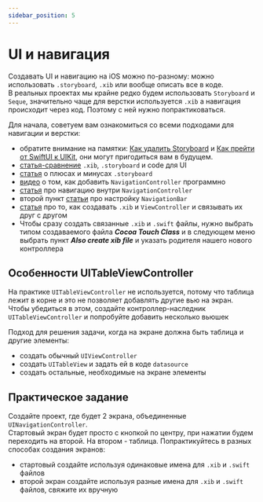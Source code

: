 ```yaml
---
sidebar_position: 5
---
```


# UI и навигация

Создавать UI и навигацию на iOS можно по-разному: можно использовать `.storyboard`, `.xib` или вообще описать все в коде.  
В реальных проектах мы крайне редко будем использовать `Storyboard` и `Seque`, значительно чаще для верстки используется `.xib` а навигация происходит через код. Поэтому с ней нужно попрактиковаться.  

Для начала, советуем вам ознакомиться со всеми подходами для навигации и верстки:
- обратите внимание на памятки: [Как удалить Storyboard](/university/memos/remove-storyboard) и [Как прейти от SwiftUI к UIKit](/university/memos/swiftui-to-uikit), они могут пригодиться вам в будущем.
- [статья-сравнение](https://putkovdimi.medium.com/%D0%BF%D0%BE%D0%B4%D1%85%D0%BE%D0%B4%D1%8B-%D0%BA-%D1%80%D0%B5%D0%B0%D0%BB%D0%B8%D0%B7%D0%B0%D1%86%D0%B8%D0%B8-ui-%D0%B2-swift-22de5f1662f4) `.xib`, `.storyboard` и code для UI
- [статья](https://habr.com/ru/company/mobileup/blog/456086/) о плюсах и минусах `.storyboard`
- [видео](https://www.youtube.com/watch?v=lRfCAYaGldg) о том, как добавить `NavigationController` программно
- [статья](https://medium.com/@felicity.johnson.mail/pushing-popping-dismissing-viewcontrollers-a30e98731df5) про навигацию внутри `NavigationController`
- второй пункт [статьи](https://levelup.gitconnected.com/uinavigation-controller-and-uinavigationbar-in-swift-ff3532fd58b6) про настройку `NavigationBar`
- [статья](https://imjhk03.github.io/posts/create-viewcontroller-from-xib/) про то, как создавать `.xib` и `ViewController` и связывать их друг с другом
- Чтобы сразу создать связанные `.xib` и `.swift` файлы, нужно выбрать типом создаваемого файла ***Cocoa Touch Class*** и в следующем меню выбрать пункт ***Also create xib file*** и указать родителя нашего нового контроллера


## Особенности UITableViewController
На практике `UITableViewController` не используется, потому что таблица лежит в корне и это не позволяет добавлять другие вью на экран. Чтобы убедиться в этом, создайте контроллер-наследник `UITableViewController` и попробуйте добавить несколько вьюшек 

Подход для решения задачи, когда на экране должна быть таблица и другие элементы:
- создать обычный `UIViewController`
- создать `UITableView` и задать ей в коде `datasource`
- создать остальные, необходимые на экране элементы

## Практическое задание

Создайте проект, где будет 2 экрана, объединенные `UINavigationController`.  
Стартовый экран будет просто с кнопкой по центру, при нажатии будем переходить на второй. На втором - таблица.
Попрактикуйтесь в разных способах создания экранов:
- стартовый создайте используя одинаковые имена для `.xib` и `.swift` файлов 
- второй экран создайте используя разные имена для `.xib` и `.swift` файлов, свяжите их вручную
